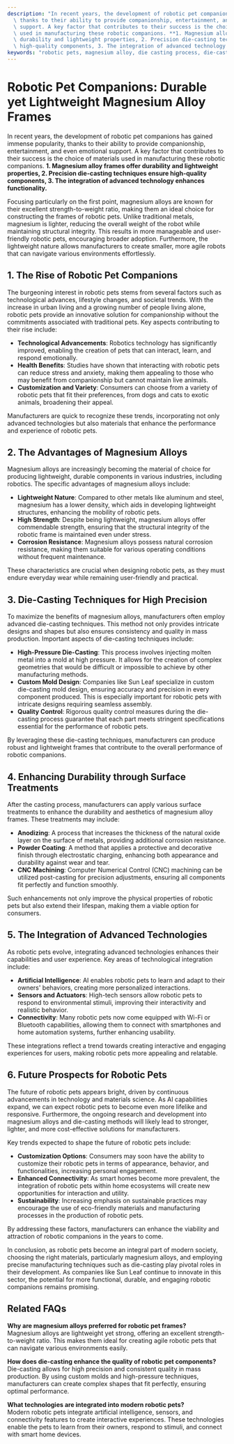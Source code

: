 ```yaml
---
description: "In recent years, the development of robotic pet companions has gained immense popularity,\
  \ thanks to their ability to provide companionship, entertainment, and even emotional\
  \ support. A key factor that contributes to their success is the choice of materials\
  \ used in manufacturing these robotic companions. **1. Magnesium alloy frames offer\
  \ durability and lightweight properties, 2. Precision die-casting techniques ensure\
  \ high-quality components, 3. The integration of advanced technology enhances functionality.** "
keywords: "robotic pets, magnesium alloy, die casting process, die-cast aluminum"
---
```

# Robotic Pet Companions: Durable yet Lightweight Magnesium Alloy Frames

In recent years, the development of robotic pet companions has gained immense popularity, thanks to their ability to provide companionship, entertainment, and even emotional support. A key factor that contributes to their success is the choice of materials used in manufacturing these robotic companions. **1. Magnesium alloy frames offer durability and lightweight properties, 2. Precision die-casting techniques ensure high-quality components, 3. The integration of advanced technology enhances functionality.** 

Focusing particularly on the first point, magnesium alloys are known for their excellent strength-to-weight ratio, making them an ideal choice for constructing the frames of robotic pets. Unlike traditional metals, magnesium is lighter, reducing the overall weight of the robot while maintaining structural integrity. This results in more manageable and user-friendly robotic pets, encouraging broader adoption. Furthermore, the lightweight nature allows manufacturers to create smaller, more agile robots that can navigate various environments effortlessly.

## **1. The Rise of Robotic Pet Companions**

The burgeoning interest in robotic pets stems from several factors such as technological advances, lifestyle changes, and societal trends. With the increase in urban living and a growing number of people living alone, robotic pets provide an innovative solution for companionship without the commitments associated with traditional pets. Key aspects contributing to their rise include:

- **Technological Advancements**: Robotics technology has significantly improved, enabling the creation of pets that can interact, learn, and respond emotionally.
- **Health Benefits**: Studies have shown that interacting with robotic pets can reduce stress and anxiety, making them appealing to those who may benefit from companionship but cannot maintain live animals.
- **Customization and Variety**: Consumers can choose from a variety of robotic pets that fit their preferences, from dogs and cats to exotic animals, broadening their appeal.

Manufacturers are quick to recognize these trends, incorporating not only advanced technologies but also materials that enhance the performance and experience of robotic pets.

## **2. The Advantages of Magnesium Alloys**

Magnesium alloys are increasingly becoming the material of choice for producing lightweight, durable components in various industries, including robotics. The specific advantages of magnesium alloys include:

- **Lightweight Nature**: Compared to other metals like aluminum and steel, magnesium has a lower density, which aids in developing lightweight structures, enhancing the mobility of robotic pets.
- **High Strength**: Despite being lightweight, magnesium alloys offer commendable strength, ensuring that the structural integrity of the robotic frame is maintained even under stress.
- **Corrosion Resistance**: Magnesium alloys possess natural corrosion resistance, making them suitable for various operating conditions without frequent maintenance.

These characteristics are crucial when designing robotic pets, as they must endure everyday wear while remaining user-friendly and practical.

## **3. Die-Casting Techniques for High Precision**

To maximize the benefits of magnesium alloys, manufacturers often employ advanced die-casting techniques. This method not only provides intricate designs and shapes but also ensures consistency and quality in mass production. Important aspects of die-casting techniques include:

- **High-Pressure Die-Casting**: This process involves injecting molten metal into a mold at high pressure. It allows for the creation of complex geometries that would be difficult or impossible to achieve by other manufacturing methods.
- **Custom Mold Design**: Companies like Sun Leaf specialize in custom die-casting mold design, ensuring accuracy and precision in every component produced. This is especially important for robotic pets with intricate designs requiring seamless assembly.
- **Quality Control**: Rigorous quality control measures during the die-casting process guarantee that each part meets stringent specifications essential for the performance of robotic pets.

By leveraging these die-casting techniques, manufacturers can produce robust and lightweight frames that contribute to the overall performance of robotic companions.

## **4. Enhancing Durability through Surface Treatments**

After the casting process, manufacturers can apply various surface treatments to enhance the durability and aesthetics of magnesium alloy frames. These treatments may include:

- **Anodizing**: A process that increases the thickness of the natural oxide layer on the surface of metals, providing additional corrosion resistance.
- **Powder Coating**: A method that applies a protective and decorative finish through electrostatic charging, enhancing both appearance and durability against wear and tear.
- **CNC Machining**: Computer Numerical Control (CNC) machining can be utilized post-casting for precision adjustments, ensuring all components fit perfectly and function smoothly.

Such enhancements not only improve the physical properties of robotic pets but also extend their lifespan, making them a viable option for consumers.

## **5. The Integration of Advanced Technologies**

As robotic pets evolve, integrating advanced technologies enhances their capabilities and user experience. Key areas of technological integration include:

- **Artificial Intelligence**: AI enables robotic pets to learn and adapt to their owners' behaviors, creating more personalized interactions.
- **Sensors and Actuators**: High-tech sensors allow robotic pets to respond to environmental stimuli, improving their interactivity and realistic behavior.
- **Connectivity**: Many robotic pets now come equipped with Wi-Fi or Bluetooth capabilities, allowing them to connect with smartphones and home automation systems, further enhancing usability.

These integrations reflect a trend towards creating interactive and engaging experiences for users, making robotic pets more appealing and relatable.

## **6. Future Prospects for Robotic Pets**

The future of robotic pets appears bright, driven by continuous advancements in technology and materials science. As AI capabilities expand, we can expect robotic pets to become even more lifelike and responsive. Furthermore, the ongoing research and development into magnesium alloys and die-casting methods will likely lead to stronger, lighter, and more cost-effective solutions for manufacturers.

Key trends expected to shape the future of robotic pets include:

- **Customization Options**: Consumers may soon have the ability to customize their robotic pets in terms of appearance, behavior, and functionalities, increasing personal engagement.
- **Enhanced Connectivity**: As smart homes become more prevalent, the integration of robotic pets within home ecosystems will create new opportunities for interaction and utility.
- **Sustainability**: Increasing emphasis on sustainable practices may encourage the use of eco-friendly materials and manufacturing processes in the production of robotic pets.

By addressing these factors, manufacturers can enhance the viability and attraction of robotic companions in the years to come.

In conclusion, as robotic pets become an integral part of modern society, choosing the right materials, particularly magnesium alloys, and employing precise manufacturing techniques such as die-casting play pivotal roles in their development. As companies like Sun Leaf continue to innovate in this sector, the potential for more functional, durable, and engaging robotic companions remains promising.

## Related FAQs

**Why are magnesium alloys preferred for robotic pet frames?**  
Magnesium alloys are lightweight yet strong, offering an excellent strength-to-weight ratio. This makes them ideal for creating agile robotic pets that can navigate various environments easily.

**How does die-casting enhance the quality of robotic pet components?**  
Die-casting allows for high precision and consistent quality in mass production. By using custom molds and high-pressure techniques, manufacturers can create complex shapes that fit perfectly, ensuring optimal performance.

**What technologies are integrated into modern robotic pets?**  
Modern robotic pets integrate artificial intelligence, sensors, and connectivity features to create interactive experiences. These technologies enable the pets to learn from their owners, respond to stimuli, and connect with smart home devices.
